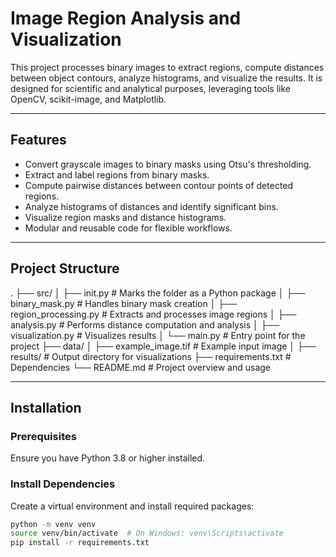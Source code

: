 # Image Region Analysis and Visualization

This project processes binary images to extract regions, compute distances between object contours, analyze histograms, and visualize the results. It is designed for scientific and analytical purposes, leveraging tools like OpenCV, scikit-image, and Matplotlib.

---

## Features

- Convert grayscale images to binary masks using Otsu's thresholding.
- Extract and label regions from binary masks.
- Compute pairwise distances between contour points of detected regions.
- Analyze histograms of distances and identify significant bins.
- Visualize region masks and distance histograms.
- Modular and reusable code for flexible workflows.

---

## Project Structure

.
├── src/
│ ├── init.py # Marks the folder as a Python package
│ ├── binary_mask.py # Handles binary mask creation
│ ├── region_processing.py # Extracts and processes image regions
│ ├── analysis.py # Performs distance computation and analysis
│ ├── visualization.py # Visualizes results
│ └── main.py # Entry point for the project
├── data/
│ ├── example_image.tif # Example input image
│ ├── results/ # Output directory for visualizations
├── requirements.txt # Dependencies
└── README.md # Project overview and usage

---

## Installation

### Prerequisites

Ensure you have Python 3.8 or higher installed.

### Install Dependencies

Create a virtual environment and install required packages:

```bash
python -m venv venv
source venv/bin/activate  # On Windows: venv\Scripts\activate
pip install -r requirements.txt
```
